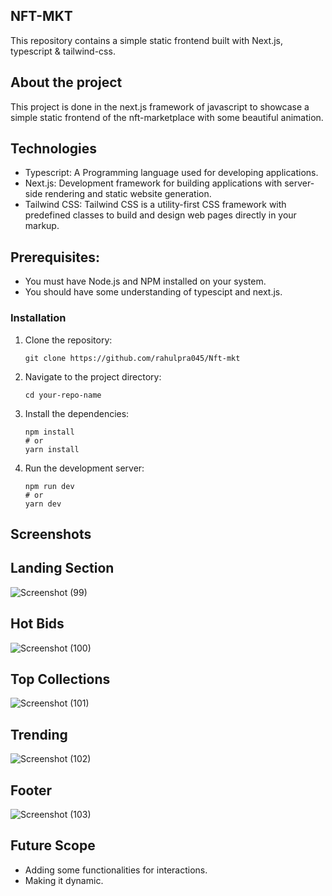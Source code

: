 ## NFT-MKT

This repository contains a simple static frontend built with Next.js, typescript & tailwind-css.

## About the project
This project is done in the next.js framework of javascript to showcase a simple static frontend of the nft-marketplace with some beautiful animation.


## Technologies 
* Typescript: A Programming language used for developing applications.
* Next.js: Development framework for building applications with server-side rendering and static website generation.
* Tailwind CSS: Tailwind CSS is a utility-first CSS framework with predefined classes to build and design web pages directly in your markup.


## Prerequisites:

- You must have Node.js and NPM installed on your system.
- You should have some understanding of typescipt and next.js.

### Installation

1. Clone the repository:

    ```shell
    git clone https://github.com/rahulpra045/Nft-mkt
    ```

2. Navigate to the project directory:

    ```shell
    cd your-repo-name
    ```

3. Install the dependencies:

    ```shell
    npm install
    # or
    yarn install
    ```

4. Run the development server:

    ```shell
    npm run dev
    # or
    yarn dev
    ```



## Screenshots

## Landing Section
![Screenshot (99)](https://github.com/user-attachments/assets/b23dd747-2a07-4112-aa61-52fffb619916)

## Hot Bids
![Screenshot (100)](https://github.com/user-attachments/assets/95f12342-6550-41a8-afe7-4081b7f8961b)

## Top Collections
![Screenshot (101)](https://github.com/user-attachments/assets/5944d443-8b70-47d7-8f40-76da893d5ae8)

## Trending
![Screenshot (102)](https://github.com/user-attachments/assets/eb68326c-f3e7-4c39-bdda-573f38499125)

## Footer
![Screenshot (103)](https://github.com/user-attachments/assets/e94a450d-446d-49d0-8931-95f361176371)



## Future Scope
* Adding some functionalities for interactions.
* Making it dynamic.
